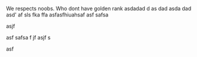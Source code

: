 We respects noobs. Who dont have golden rank
asdadad
d
as
dad
asda
dad
asd'
af
sls
fka
ffa
asfasfhiuahsaf
asf
safsa

asjf

asf
safsa
f
jf
asjf
s

asf
